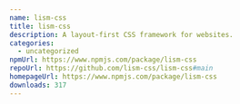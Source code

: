 ```yaml
---
name: lism-css
title: lism-css
description: A layout-first CSS framework for websites.
categories:
  - uncategorized
npmUrl: https://www.npmjs.com/package/lism-css
repoUrl: https://github.com/lism-css/lism-css#main
homepageUrl: https://www.npmjs.com/package/lism-css
downloads: 317
---
```

